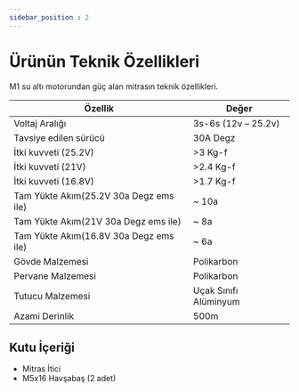 ```yaml
---
sidebar_position : 2
---
```


# Ürünün Teknik Özellikleri

M1 su altı motorundan güç alan mitrasın teknik özellikleri.

| Özellik                                 | Değer                 |
|-----------------------------------------|-----------------------|
| Voltaj Aralığı                          | 3s-6s (12v – 25.2v)   |
| Tavsiye edilen sürücü                   | 30A Degz              |
| İtki kuvveti (25.2V)                    | >3 Kg-f               |
| İtki kuvveti (21V)                      | >2.4 Kg-f             |
| İtki kuvveti (16.8V)                    | >1.7 Kg-f             |
| Tam Yükte Akım(25.2V 30a Degz ems ile)  | ~ 10a                 |
| Tam Yükte Akım(21V 30a Degz ems ile)    | ~ 8a                  |
| Tam Yükte Akım(16.8V 30a Degz ems ile)  | ~ 6a                  |
| Gövde Malzemesi                         | Polikarbon            |
| Pervane Malzemesi                       | Polikarbon            |
| Tutucu Malzemesi                        | Uçak Sınıfı Alüminyum |
| Azami Derinlik                          | 500m                  |

## Kutu İçeriği

- Mitras İtici
- M5x16 Havşabaş (2 adet)